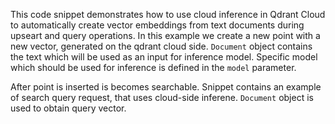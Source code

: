This code snippet demonstrates how to use cloud inference in Qdrant Cloud to automatically create vector embeddings from text documents during upseart and query operations.
In this example we create a new point with a new vector, generated on the qdrant cloud side.
`Document` object contains the text which will be used as an input for inference model.
Specific model which should be used for inference is defined in the `model` parameter.

After point is inserted is becomes searchable.
Snippet contains an example of search query request, that uses cloud-side inferene.
`Document` object is used to obtain query vector. 
